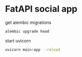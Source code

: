 # FatAPI social app

get alembic migrations
```bash
alembic upgrade head
```

start uvicorn
```bash
uvicorn main:app --reload
```
